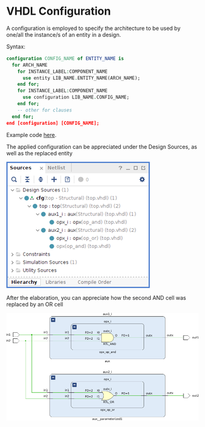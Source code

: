 # VHDL Configuration

A configuration is employed to specify the architecture to be used by one/all the instance/s of an entity in a design.

Syntax:
```vhdl
configuration CONFIG_NAME of ENTITY_NAME is
  for ARCH_NAME
    for INSTANCE_LABEL:COMPONENT_NAME
      use entity LIB_NAME.ENTITY_NAME(ARCH_NAME);
    end for;
    for INSTANCE_LABEL:COMPONENT_NAME
      use configuration LIB_NAME.CONFIG_NAME;
    end for;
    -- other for clauses
  end for;
end [configuration] [CONFIG_NAME];
```

Example code [here](top.vhdl).

The applied configuration can be appreciated under the Design Sources, as well as the replaced entity

![Sources](images/sources.png)

After the elaboration, you can appreciate how the second AND cell was replaced by an OR cell

![Elaboration](images/elaboration.png)